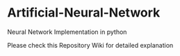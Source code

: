 # Artificial-Neural-Network
Neural Network Implementation in python

Please check this Repository Wiki for detailed explanation
